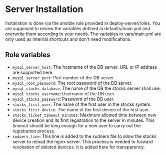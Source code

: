 # Server Installation

Installation is done via the ansible role provided in deploy-server/roles.
You are supposed to review the variables defined in defaults/main.yml and
overwrite them according to your needs. The variables in vars/main.yml are
only used as internal shortcuts and don't need modifications.

## Role variables

* `mysql_server_host`: The hostname of the DB server. URL or IP address are
   supported here.
* `mysql_server_port`: Port number of the DB server.
* `mysql_root_password`: The root password of the DB server.
* `mysql_stocks_database`: The name of the DB the stocks server shall use.
* `mysql_stocks_username`: Username of the DB user.
* `mysql_stocks_password`: Password of the DB user.
* `stocks_first_user`: The name of the first user in the stocks system.
* `stocks_first_device`: The name of the first device of the first user.
* `stocks_ticket_timeout_minutes`: Maximum allowed time between new device
   creation and its first registration to the server in minutes.
   This timeout should be long enough for a new user to carry out the
   registration process.
* `sudoers_line`: This line is added to the sudoers file to allow the stocks
   server to reload the nginx server. This process is needed to forward
   revokation of deleted devices. It is added here for transparency.

